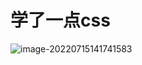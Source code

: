 # 学了一点css

![image-20220715141741583](C:\Users\liupan\AppData\Roaming\Typora\typora-user-images\image-20220715141741583.png)